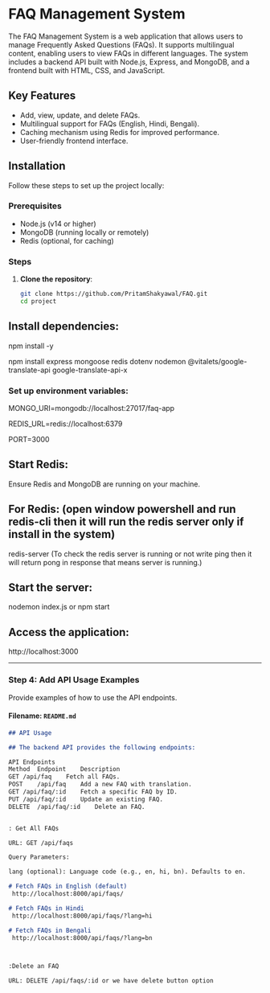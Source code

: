 # FAQ Management System

The FAQ Management System is a web application that allows users to manage Frequently Asked Questions (FAQs). It supports multilingual content, enabling users to view FAQs in different languages. The system includes a backend API built with Node.js, Express, and MongoDB, and a frontend built with HTML, CSS, and JavaScript.

## Key Features
- Add, view, update, and delete FAQs.
- Multilingual support for FAQs (English, Hindi, Bengali).
- Caching mechanism using Redis for improved performance.
- User-friendly frontend interface.

## Installation

Follow these steps to set up the project locally:

### Prerequisites
- Node.js (v14 or higher)
- MongoDB (running locally or remotely)
- Redis (optional, for caching)

### Steps
1. **Clone the repository**:
   ```bash
   git clone https://github.com/PritamShakyawal/FAQ.git
   cd project


## Install dependencies:

  npm install -y  

  npm install express mongoose redis dotenv nodemon @vitalets/google-translate-api google-translate-api-x


### Set up environment variables:

MONGO_URI=mongodb://localhost:27017/faq-app

REDIS_URL=redis://localhost:6379

PORT=3000

## Start Redis:
Ensure Redis and MongoDB are running on your machine.

## For Redis: (open window powershell and run redis-cli then it will run the redis server only if install in the system)
redis-server
(To check the redis server is running or not write ping then it will return pong in response that means server is running.)


## Start the server:
nodemon index.js 
    or 
npm start


## Access the application:
http://localhost:3000

---

### **Step 4: Add API Usage Examples**
Provide examples of how to use the API endpoints.

#### **Filename: `README.md`**
```markdown
## API Usage

## The backend API provides the following endpoints:

API Endpoints
Method	Endpoint	Description
GET	/api/faq	Fetch all FAQs.
POST	/api/faq	Add a new FAQ with translation.
GET	/api/faq/:id	Fetch a specific FAQ by ID.
PUT	/api/faq/:id	Update an existing FAQ.
DELETE	/api/faq/:id	Delete an FAQ.


: Get All FAQs

URL: GET /api/faqs

Query Parameters:

lang (optional): Language code (e.g., en, hi, bn). Defaults to en.

# Fetch FAQs in English (default)
 http://localhost:8000/api/faqs/

# Fetch FAQs in Hindi
 http://localhost:8000/api/faqs/?lang=hi

# Fetch FAQs in Bengali
 http://localhost:8000/api/faqs/?lang=bn



:Delete an FAQ

URL: DELETE /api/faqs/:id or we have delete button option

